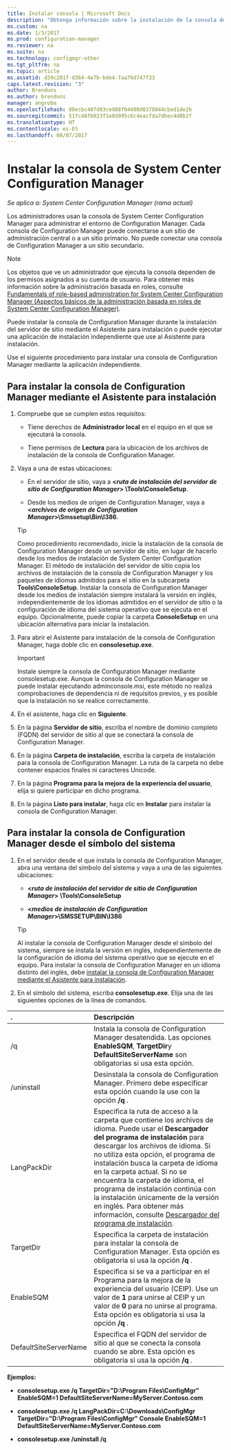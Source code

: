 ```yaml
---
title: Instalar consola | Microsoft Docs
description: "Obtenga información sobre la instalación de la consola de Configuration Manager para conectarse a un sitio de administración central o a un sitio primario."
ms.custom: na
ms.date: 1/3/2017
ms.prod: configuration-manager
ms.reviewer: na
ms.suite: na
ms.technology: configmgr-other
ms.tgt_pltfrm: na
ms.topic: article
ms.assetid: d39c201f-d364-4e7b-bde4-faa76d747f33
caps.latest.revision: "3"
author: Brenduns
ms.author: brenduns
manager: angrobe
ms.openlocfilehash: 88ecbc48fd03ce988f04408d0378844cbed1de2b
ms.sourcegitcommit: 51fc48fb023f1e8d995c6c4eacfda7dbec4d0b2f
ms.translationtype: HT
ms.contentlocale: es-ES
ms.lasthandoff: 08/07/2017
---
```

# <a name="install-the-system-center-configuration-manager-console"></a>Instalar la consola de System Center Configuration Manager

*Se aplica a: System Center Configuration Manager (rama actual)*

Los administradores usan la consola de System Center Configuration Manager para administrar el entorno de Configuration Manager. Cada consola de Configuration Manager puede conectarse a un sitio de administración central o a un sitio primario. No puede conectar una consola de Configuration Manager a un sitio secundario.

> [!NOTE]  
>  Los objetos que ve un administrador que ejecuta la consola dependen de los permisos asignados a su cuenta de usuario. Para obtener más información sobre la administración basada en roles, consulte [Fundamentals of role-based administration for System Center Configuration Manager (Aspectos básicos de la administración basada en roles de System Center Configuration Manager)](../../../../core/understand/fundamentals-of-role-based-administration.md).  

 Puede instalar la consola de Configuration Manager durante la instalación del servidor de sitio mediante el Asistente para instalación o puede ejecutar una aplicación de instalación independiente que use al Asistente para instalación.  

 Use el siguiente procedimiento para instalar una consola de Configuration Manager mediante la aplicación independiente.  

## <a name="to-install-the-configuration-manager-console-by-using-the-setup-wizard"></a>Para instalar la consola de Configuration Manager mediante el Asistente para instalación  

1.  Compruebe que se cumplen estos requisitos:  

    -  Tiene derechos de **Administrador local** en el equipo en el que se ejecutará la consola.  

    -   Tiene permisos de **Lectura** para la ubicación de los archivos de instalación de la consola de Configuration Manager.  

2.  Vaya a una de estas ubicaciones:  

    -   En el servidor de sitio, vaya a **<*ruta de instalación del servidor de sitio de Configuration Manager*> \Tools\ConsoleSetup**.  

    -   Desde los medios de origen de Configuration Manager, vaya a **<*archivos de origen de Configuration Manager*>\Smssetup\Bin\I386**.  

    > [!TIP]  
    >  Como procedimiento recomendado, inicie la instalación de la consola de Configuration Manager desde un servidor de sitio, en lugar de hacerlo desde los medios de instalación de System Center Configuration Manager. El método de instalación del servidor de sitio copia los archivos de instalación de la consola de Configuration Manager y los paquetes de idiomas admitidos para el sitio en la subcarpeta **Tools\ConsoleSetup**. Instalar la consola de Configuration Manager desde los medios de instalación siempre instalará la versión en inglés, independientemente de los idiomas admitidos en el servidor de sitio o la configuración de idioma del sistema operativo que se ejecuta en el equipo. Opcionalmente, puede copiar la carpeta **ConsoleSetup** en una ubicación alternativa para iniciar la instalación.

3.  Para abrir el Asistente para instalación de la consola de Configuration Manager, haga doble clic en **consolesetup.exe**.  

    > [!IMPORTANT]  
    >  Instale siempre la consola de Configuration Manager mediante consolesetup.exe. Aunque la consola de Configuration Manager se puede instalar ejecutando adminconsole.msi, este método no realiza comprobaciones de dependencia ni de requisitos previos, y es posible que la instalación no se realice correctamente.  

4.  En el asistente, haga clic en **Siguiente**.  

5.  En la página **Servidor de sitio**, escriba el nombre de dominio completo (FQDN) del servidor de sitio al que se conectará la consola de Configuration Manager.  

6.  En la página **Carpeta de instalación**, escriba la carpeta de instalación para la consola de Configuration Manager. La ruta de la carpeta no debe contener espacios finales ni caracteres Unicode.  

7.  En la página **Programa para la mejora de la experiencia del usuario**, elija si quiere participar en dicho programa.  

8.  En la página **Listo para instalar**, haga clic en **Instalar** para instalar la consola de Configuration Manager.  

## <a name="to-install-the-configuration-manager-console-from-a-command-prompt"></a>Para instalar la consola de Configuration Manager desde el símbolo del sistema  

1.  En el servidor desde el que instala la consola de Configuration Manager, abra una ventana del símbolo del sistema y vaya a una de las siguientes ubicaciones:  

    -   **<*ruta de instalación del servidor de sitio de Configuration Manager*> \Tools\ConsoleSetup**  

    -   **<*medios de instalación de Configuration Manager*>\SMSSETUP\BIN\I386**  

    > [!TIP]  
    >  Al instalar la consola de Configuration Manager desde el símbolo del sistema, siempre se instala la versión en inglés, independientemente de la configuración de idioma del sistema operativo que se ejecute en el equipo. Para instalar la consola de Configuration Manager en un idioma distinto del inglés, debe [instalar la consola de Configuration Manager mediante el Asistente para instalación](#to-install-the-configuration-manager-console-by-using-the-setup-wizard).  

2.  En el símbolo del sistema, escriba **consolesetup.exe**. Elija una de las siguientes opciones de la línea de comandos.  

|  .     | Descripción     |
  | :------------- | :------------- |
  |/q|Instala la consola de Configuration Manager desatendida. Las opciones **EnableSQM**, **TargetDir**y **DefaultSiteServerName** son obligatorias si usa esta opción.|  
  |/uninstall|Desinstala la consola de Configuration Manager. Primero debe especificar esta opción cuando la use con la opción **/q** .|  
  |LangPackDir|Especifica la ruta de acceso a la carpeta que contiene los archivos de idioma. Puede usar el **Descargador del programa de instalación** para descargar los archivos de idioma. Si no utiliza esta opción, el programa de instalación busca la carpeta de idioma en la carpeta actual. Si no se encuentra la carpeta de idioma, el programa de instalación continúa con la instalación únicamente de la versión en inglés. Para obtener más información, consulte [Descargador del programa de instalación](setup-downloader.md).|  
  |TargetDir|Especifica la carpeta de instalación para instalar la consola de Configuration Manager. Esta opción es obligatoria si usa la opción **/q** .|  
  |EnableSQM|Especifica si se va a participar en el Programa para la mejora de la experiencia del usuario (CEIP). Use un valor de **1** para unirse al CEIP y un valor de **0** para no unirse al programa. Esta opción es obligatoria si usa la opción **/q** .|  
  |DefaultSiteServerName|Especifica el FQDN del servidor de sitio al que se conecta la consola cuando se abre. Esta opción es obligatoria si usa la opción **/q** .|  


  **Ejemplos:**

  -  **consolesetup.exe /q TargetDir="D:\Program Files\ConfigMgr" EnableSQM=1 DefaultSiteServerName=MyServer.Contoso.com**  

  -  **consolesetup.exe /q LangPackDir=C:\Downloads\ConfigMgr TargetDir="D:\Program Files\ConfigMgr" Console EnableSQM=1 DefaultSiteServerName=MyServer.Contoso.com**  

  -  **consolesetup.exe /uninstall /q**  
